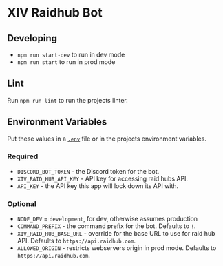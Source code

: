 
# XIV Raidhub Bot
## Developing

* `npm run start-dev` to run in dev mode
* `npm run start` to run in prod mode

## Lint

Run `npm run lint` to run the projects linter.

## Environment Variables

Put these values in a [`.env`](https://www.npmjs.com/package/dotenv) file or in the projects environment variables.

### Required

* `DISCORD_BOT_TOKEN` - the Discord token for the bot.
* `XIV_RAID_HUB_API_KEY` - API key for accessing raid hubs API.
* `API_KEY` - the API key this app will lock down its API with.
### Optional

* `NODE_DEV` = `development`, for dev, otherwise assumes production
* `COMMAND_PREFIX` - the command prefix for the bot. Defaults to `!`. 
* `XIV_RAID_HUB_BASE_URL` - override for the base URL to use for raid hub API. Defaults to `https://api.raidhub.com`.
* `ALLOWED_ORIGIN` - restricts webservers origin in prod mode. Defaults to `https://api.raidhub.com`.
